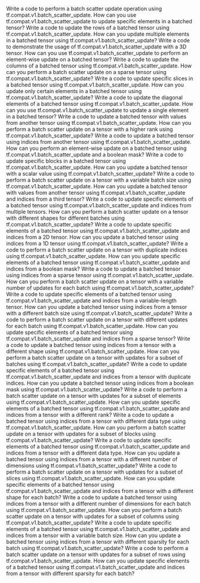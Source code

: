Write a code to perform a batch scatter update operation using tf.compat.v1.batch_scatter_update.
How can you use tf.compat.v1.batch_scatter_update to update specific elements in a batched tensor?
Write a code to update the rows of a batched tensor using tf.compat.v1.batch_scatter_update.
How can you update multiple elements in a batched tensor using tf.compat.v1.batch_scatter_update?
Write a code to demonstrate the usage of tf.compat.v1.batch_scatter_update with a 3D tensor.
How can you use tf.compat.v1.batch_scatter_update to perform an element-wise update on a batched tensor?
Write a code to update the columns of a batched tensor using tf.compat.v1.batch_scatter_update.
How can you perform a batch scatter update on a sparse tensor using tf.compat.v1.batch_scatter_update?
Write a code to update specific slices in a batched tensor using tf.compat.v1.batch_scatter_update.
How can you update only certain elements in a batched tensor using tf.compat.v1.batch_scatter_update?
Write a code to update the diagonal elements of a batched tensor using tf.compat.v1.batch_scatter_update.
How can you use tf.compat.v1.batch_scatter_update to update a single element in a batched tensor?
Write a code to update a batched tensor with values from another tensor using tf.compat.v1.batch_scatter_update.
How can you perform a batch scatter update on a tensor with a higher rank using tf.compat.v1.batch_scatter_update?
Write a code to update a batched tensor using indices from another tensor using tf.compat.v1.batch_scatter_update.
How can you perform an element-wise update on a batched tensor using tf.compat.v1.batch_scatter_update and a boolean mask?
Write a code to update specific blocks in a batched tensor using tf.compat.v1.batch_scatter_update.
How can you update a batched tensor with a scalar value using tf.compat.v1.batch_scatter_update?
Write a code to perform a batch scatter update on a tensor with a variable batch size using tf.compat.v1.batch_scatter_update.
How can you update a batched tensor with values from another tensor using tf.compat.v1.batch_scatter_update and indices from a third tensor?
Write a code to update specific elements of a batched tensor using tf.compat.v1.batch_scatter_update and indices from multiple tensors.
How can you perform a batch scatter update on a tensor with different shapes for different batches using tf.compat.v1.batch_scatter_update?
Write a code to update specific elements of a batched tensor using tf.compat.v1.batch_scatter_update and indices from a 2D tensor.
How can you update a batched tensor using indices from a 1D tensor using tf.compat.v1.batch_scatter_update?
Write a code to perform a batch scatter update on a tensor with duplicate indices using tf.compat.v1.batch_scatter_update.
How can you update specific elements of a batched tensor using tf.compat.v1.batch_scatter_update and indices from a boolean mask?
Write a code to update a batched tensor using indices from a sparse tensor using tf.compat.v1.batch_scatter_update.
How can you perform a batch scatter update on a tensor with a variable number of updates for each batch using tf.compat.v1.batch_scatter_update?
Write a code to update specific elements of a batched tensor using tf.compat.v1.batch_scatter_update and indices from a variable-length tensor.
How can you update a batched tensor using indices from a tensor with a different batch size using tf.compat.v1.batch_scatter_update?
Write a code to perform a batch scatter update on a tensor with different updates for each batch using tf.compat.v1.batch_scatter_update.
How can you update specific elements of a batched tensor using tf.compat.v1.batch_scatter_update and indices from a sparse tensor?
Write a code to update a batched tensor using indices from a tensor with a different shape using tf.compat.v1.batch_scatter_update.
How can you perform a batch scatter update on a tensor with updates for a subset of batches using tf.compat.v1.batch_scatter_update?
Write a code to update specific elements of a batched tensor using tf.compat.v1.batch_scatter_update and indices from a tensor with duplicate indices.
How can you update a batched tensor using indices from a boolean mask using tf.compat.v1.batch_scatter_update?
Write a code to perform a batch scatter update on a tensor with updates for a subset of elements using tf.compat.v1.batch_scatter_update.
How can you update specific elements of a batched tensor using tf.compat.v1.batch_scatter_update and indices from a tensor with a different rank?
Write a code to update a batched tensor using indices from a tensor with different data type using tf.compat.v1.batch_scatter_update.
How can you perform a batch scatter update on a tensor with updates for a subset of blocks using tf.compat.v1.batch_scatter_update?
Write a code to update specific elements of a batched tensor using tf.compat.v1.batch_scatter_update and indices from a tensor with a different data type.
How can you update a batched tensor using indices from a tensor with a different number of dimensions using tf.compat.v1.batch_scatter_update?
Write a code to perform a batch scatter update on a tensor with updates for a subset of slices using tf.compat.v1.batch_scatter_update.
How can you update specific elements of a batched tensor using tf.compat.v1.batch_scatter_update and indices from a tensor with a different shape for each batch?
Write a code to update a batched tensor using indices from a tensor with a different number of dimensions for each batch using tf.compat.v1.batch_scatter_update.
How can you perform a batch scatter update on a tensor with updates for a subset of columns using tf.compat.v1.batch_scatter_update?
Write a code to update specific elements of a batched tensor using tf.compat.v1.batch_scatter_update and indices from a tensor with a variable batch size.
How can you update a batched tensor using indices from a tensor with different sparsity for each batch using tf.compat.v1.batch_scatter_update?
Write a code to perform a batch scatter update on a tensor with updates for a subset of rows using tf.compat.v1.batch_scatter_update.
How can you update specific elements of a batched tensor using tf.compat.v1.batch_scatter_update and indices from a tensor with different sparsity for each batch?